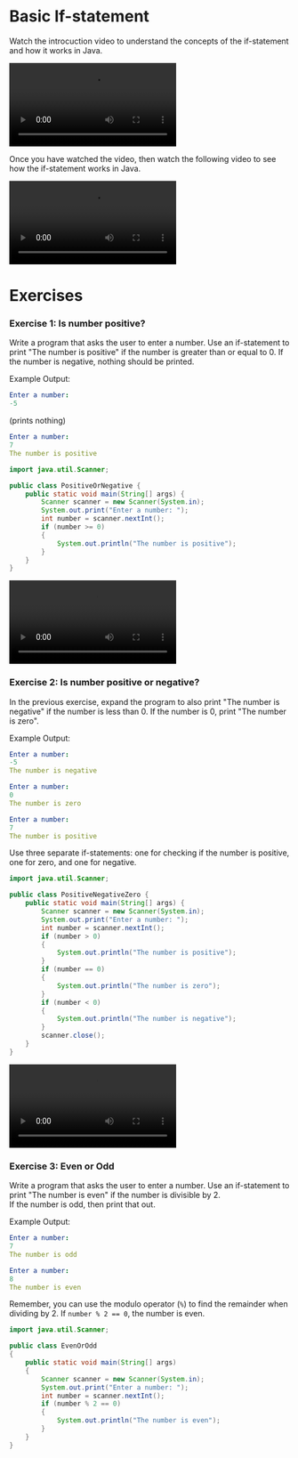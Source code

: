 # Basic If-statement

Watch the introcuction video to understand the concepts of the if-statement and how it works in Java.

<video src="https://youtu.be/aK1hu_LXYs8"></video>

Once you have watched the video, then watch the following video to see how the if-statement works in Java.

<video src="https://youtu.be/Vu3C2OFt9cU"></video>

# Exercises

### Exercise 1: Is number positive?
Write a program that asks the user to enter a number. Use an if-statement to print "The number is positive" if the number is greater than or equal to 0. If the number is negative, nothing should be printed.

Example Output:
```yaml
Enter a number:
-5
```
(prints nothing)

```yaml
Enter a number:
7
The number is positive
```

<hint title="Code Solution">

```java
import java.util.Scanner;

public class PositiveOrNegative {
    public static void main(String[] args) {
        Scanner scanner = new Scanner(System.in);
        System.out.print("Enter a number: ");
        int number = scanner.nextInt();
        if (number >= 0) 
        {
            System.out.println("The number is positive");
        }
    }
}
```
</hint>

<hint title="Video Solution">

<video src="https://youtu.be/978Xc-4jsc4"></video>

</hint>

### Exercise 2: Is number positive or negative?

In the previous exercise, expand the program to also print "The number is negative" if the number is less than 0. If the number is 0, print "The number is zero".

Example Output:
```yaml
Enter a number:
-5
The number is negative
```

```yaml
Enter a number:
0
The number is zero
```

```yaml
Enter a number:
7
The number is positive
```

<hint title="Hint 1">

Use three separate if-statements: one for checking if the number is positive, one for zero, and one for negative.

</hint>

<hint title="Code Solution">

```java
import java.util.Scanner;

public class PositiveNegativeZero {
    public static void main(String[] args) {
        Scanner scanner = new Scanner(System.in);
        System.out.print("Enter a number: ");
        int number = scanner.nextInt();
        if (number > 0) 
        {
            System.out.println("The number is positive");
        }
        if (number == 0) 
        {
            System.out.println("The number is zero");
        }
        if (number < 0) 
        {
            System.out.println("The number is negative");
        }
        scanner.close();
    }
}
```

</hint>

<hint title="Video Solution">

<video src="https://youtu.be/FMD2p797lXk"></video>

</hint>

### Exercise 3: Even or Odd
Write a program that asks the user to enter a number. Use an if-statement to print "The number is even" if the number is divisible by 2.\
If the number is odd, then print that out.

Example Output:
```yaml
Enter a number:
7
The number is odd
```


```yaml
Enter a number:
8
The number is even
```

<hint title="Hint 1">

Remember, you can use the modulo operator (`%`) to find the remainder when dividing by 2. If `number % 2 == 0`, the number is even.

</hint>

<hint title="Solution">

```java
import java.util.Scanner;

public class EvenOrOdd 
{
    public static void main(String[] args) 
    {
        Scanner scanner = new Scanner(System.in);
        System.out.print("Enter a number: ");
        int number = scanner.nextInt();
        if (number % 2 == 0) 
        {
            System.out.println("The number is even");
        }
    }
}
```

</hint>
